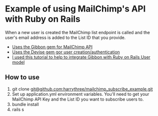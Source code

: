 # Example of using MailChimp's API with Ruby on Rails

When a new user is created the MailChimp list endpoint is called and the user's email address is added to the List ID that you provide.

* [Uses the Gibbon gem for MailChimp API](https://github.com/amro/gibbon)
* [Uses the Devise gem gor user creation/authentication](https://github.com/plataformatec/devise)
* [I used this tutorial to help to integrate Gibbon with Ruby on Rails User model](https://www.uludum.org/courses/120-ruby-on-rails-recipes/subsections/2180-integrating-mailchimp-with-your-rails-application)
## How to use

1. git clone [git@github.com:harrythree/mailchimp_subscribe_example.git](git@github.com:harrythree/mailchimp_subscribe_example.git)
2. Set up application.yml environment variables. You'll need to get your MailChimp API Key and the List ID you want to subscribe users to.
3. bundle install
4. rails s
